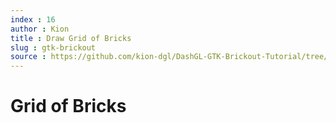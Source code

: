 ```yaml
---
index : 16
author : Kion
title : Draw Grid of Bricks
slug : gtk-brickout
source : https://github.com/kion-dgl/DashGL-GTK-Brickout-Tutorial/tree/master/16_Grid_of_Bricks
---
```

# Grid of Bricks
